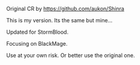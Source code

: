 ﻿Original CR by https://github.com/aukon/Shinra

This is my version. Its the same but mine...

Updated for StormBlood.

Focusing on BlackMage.



Use at your own risk. Or better use the original one.